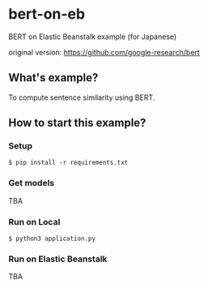 # bert-on-eb
BERT on Elastic Beanstalk example (for Japanese)

original version: https://github.com/google-research/bert

## What's example?
To compute sentence similarity using BERT.

## How to start this example?

### Setup

```
$ pip install -r requirements.txt
```

### Get models

TBA

### Run on Local

```
$ python3 application.py
```

### Run on Elastic Beanstalk

TBA
